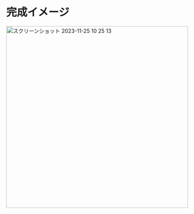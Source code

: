 # 完成イメージ
<img width="484" alt="スクリーンショット 2023-11-25 10 25 13" src="https://github.com/nlabos/SwiftUI_TrialApp/assets/46854753/83cd5234-b7b2-4655-af87-57fa4033437e">
